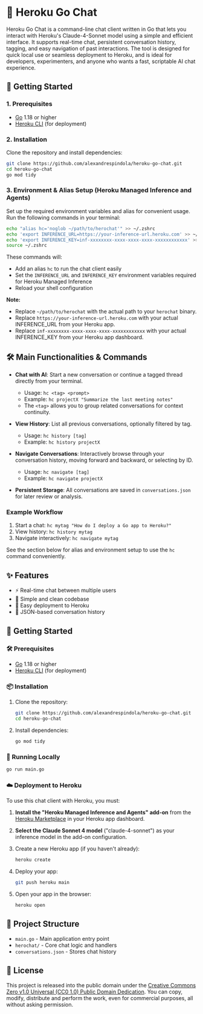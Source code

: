 
# 💬 Heroku Go Chat

Heroku Go Chat is a command-line chat client written in Go that lets you interact with Heroku's Claude-4-Sonnet model using a simple and efficient interface. It supports real-time chat, persistent conversation history, tagging, and easy navigation of past interactions. The tool is designed for quick local use or seamless deployment to Heroku, and is ideal for developers, experimenters, and anyone who wants a fast, scriptable AI chat experience.


## 🚀 Getting Started

### 1. Prerequisites

- [Go](https://golang.org/dl/) 1.18 or higher
- [Heroku CLI](https://devcenter.heroku.com/articles/heroku-cli) (for deployment)

### 2. Installation

Clone the repository and install dependencies:

```bash
git clone https://github.com/alexandrespindola/heroku-go-chat.git
cd heroku-go-chat
go mod tidy
```

### 3. Environment & Alias Setup (Heroku Managed Inference and Agents)

Set up the required environment variables and alias for convenient usage. Run the following commands in your terminal:

```bash
echo "alias hc='noglob ~/path/to/herochat'" >> ~/.zshrc
echo 'export INFERENCE_URL=https://your-inference-url.heroku.com' >> ~/.zshrc
echo 'export INFERENCE_KEY=inf-xxxxxxxx-xxxx-xxxx-xxxx-xxxxxxxxxxxx' >> ~/.zshrc
source ~/.zshrc
```

These commands will:

- Add an alias `hc` to run the chat client easily
- Set the `INFERENCE_URL` and `INFERENCE_KEY` environment variables required for Heroku Managed Inference
- Reload your shell configuration

**Note:**
- Replace `~/path/to/herochat` with the actual path to your `herochat` binary.
- Replace `https://your-inference-url.heroku.com` with your actual INFERENCE_URL from your Heroku app.
- Replace `inf-xxxxxxxx-xxxx-xxxx-xxxx-xxxxxxxxxxxx` with your actual INFERENCE_KEY from your Heroku app dashboard.


## 🛠️ Main Functionalities & Commands

- **Chat with AI**: Start a new conversation or continue a tagged thread directly from your terminal.
    - Usage: `hc <tag> <prompt>`
    - Example: `hc projectX "Summarize the last meeting notes"`
    - The `<tag>` allows you to group related conversations for context continuity.

- **View History**: List all previous conversations, optionally filtered by tag.
    - Usage: `hc history [tag]`
    - Example: `hc history projectX`

- **Navigate Conversations**: Interactively browse through your conversation history, moving forward and backward, or selecting by ID.
    - Usage: `hc navigate [tag]`
    - Example: `hc navigate projectX`

- **Persistent Storage**: All conversations are saved in `conversations.json` for later review or analysis.

### Example Workflow

1. Start a chat: `hc mytag "How do I deploy a Go app to Heroku?"`
2. View history: `hc history mytag`
3. Navigate interactively: `hc navigate mytag`

See the section below for alias and environment setup to use the `hc` command conveniently.

## ✨ Features

- ⚡ Real-time chat between multiple users
- 🧹 Simple and clean codebase
- 🚀 Easy deployment to Heroku
- 💾 JSON-based conversation history

## 🚀 Getting Started

### 🛠️ Prerequisites

- [Go](https://golang.org/dl/) 1.18 or higher
- [Heroku CLI](https://devcenter.heroku.com/articles/heroku-cli) (for deployment)

### 📦 Installation

1. Clone the repository:

   ```bash
   git clone https://github.com/alexandrespindola/heroku-go-chat.git
   cd heroku-go-chat
   ```
2. Install dependencies:

   ```bash
   go mod tidy
   ```

### 🏃 Running Locally

```bash
go run main.go
```


### ☁️ Deployment to Heroku

To use this chat client with Heroku, you must:

1. **Install the "Heroku Managed Inference and Agents" add-on** from the [Heroku Marketplace](https://elements.heroku.com/addons/managed-inference-agents) in your Heroku app dashboard.
2. **Select the Claude Sonnet 4 model** ("claude-4-sonnet") as your inference model in the add-on configuration.
3. Create a new Heroku app (if you haven't already):

   ```bash
   heroku create
   ```
4. Deploy your app:

   ```bash
   git push heroku main
   ```
5. Open your app in the browser:

   ```bash
   heroku open
   ```

## 📁 Project Structure

- `main.go` - Main application entry point
- `herochat/` - Core chat logic and handlers
- `conversations.json` - Stores chat history

## 🪪 License

This project is released into the public domain under the [Creative Commons Zero v1.0 Universal (CC0 1.0) Public Domain Dedication](https://creativecommons.org/publicdomain/zero/1.0/). You can copy, modify, distribute and perform the work, even for commercial purposes, all without asking permission.
